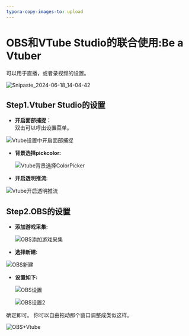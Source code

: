 ```yaml
---
typora-copy-images-to: upload
---
```


# OBS和VTube Studio的联合使用:Be a Vtuber



可以用于直播，或者录视频的设置。   

![Snipaste_2024-06-18_14-04-42](https://s2.loli.net/2024/06/18/iCkoK4eVTps8r1Y.jpg)

## Step1.Vtuber Studio的设置
* **开启面部捕捉：**  
双击可以呼出设置菜单。  

![Vtube设置中开启面部捕捉](https://s2.loli.net/2024/06/18/9XKxOHj7TaqPfcL.jpg)

* **背景选择pickcolor:**

  ![Vtube背景选择ColorPicker](https://s2.loli.net/2024/06/18/KyzhSu1RAVceJfB.jpg)

* **开启透明推流**:

![Vtube开启透明推流](https://s2.loli.net/2024/06/18/zrZgwmalBu4y5pR.jpg)

## Step2.OBS的设置
* **添加游戏采集:**  

  ![OBS添加游戏采集](https://s2.loli.net/2024/06/18/ugj4LYre3BUoWAw.jpg)

* **选择新建:** 

![OBS新建](https://s2.loli.net/2024/06/18/cXGEW4lQzKLwJAC.jpg)

* **设置如下:** 

  ![OBS设置](https://s2.loli.net/2024/06/18/LBoxWhvz8clSuUp.jpg)

  ![OBS设置2](https://s2.loli.net/2024/06/18/w4n1iBLNr8AGVHx.jpg)
  
  

确定即可。 
你可以自由拖动那个窗口调整成类似这样。  

![OBS+Vtube](https://s2.loli.net/2024/06/18/zEhLN2f3pKjx8aO.jpg)